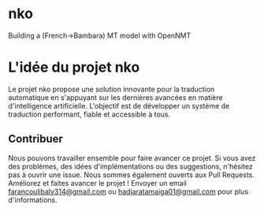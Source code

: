 # nko
Building a (French->Bambara) MT model with OpenNMT
# L'idée du projet nko
Le projet nko propose une solution innovante pour la traduction automatique en s'appuyant sur les dernières avancées en matière d'intelligence artificielle. 
L'objectif est de développer un système de traduction performant, fiable et accessible à tous.

## Contribuer   
Nous pouvons travailler ensemble pour faire avancer ce projet. Si vous avez des problèmes, des idées d'implémentations ou des suggestions, n'hésitez pas à ouvrir une issue. Nous sommes également ouverts aux Pull Requests. Améliorez et faites avancer le projet !
Envoyer un email farancoulibaly314@gmail.com ou hadjaratamaiga01@gmail.com  pour plus d'informations.


